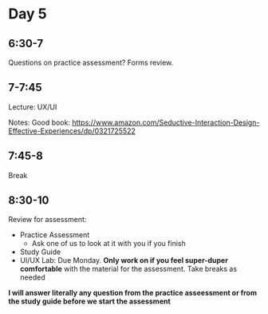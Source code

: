 # Day 5

## 6:30-7

Questions on practice assessment? Forms review.

## 7-7:45

Lecture: UX/UI

Notes: Good book: https://www.amazon.com/Seductive-Interaction-Design-Effective-Experiences/dp/0321725522

## 7:45-8

Break

## 8:30-10

Review for assessment:

- Practice Assessment
  - Ask one of us to look at it with you if you finish
- Study Guide
- UI/UX Lab: Due Monday. **Only work on if you feel super-duper comfortable** with the material for the assessment.
  Take breaks as needed

**I will answer literally any question from the practice asseessment or from the study guide before we start the assessment**
